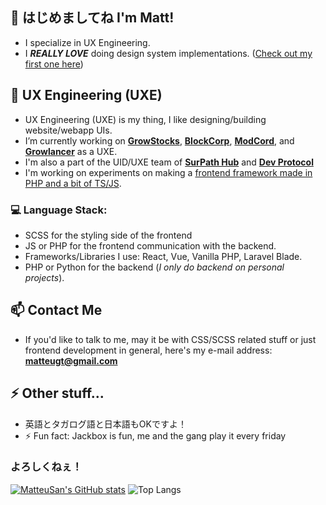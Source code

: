 ## 👋 はじめましてね I'm Matt! 

- I specialize in UX Engineering.
- I ***REALLY LOVE*** doing design system implementations. ([Check out my first one here](https://github.com/GrowStocks/stack))

## 🎨 UX Engineering (UXE)
- UX Engineering (UXE) is my thing, I like designing/building website/webapp UIs.
- I’m currently working on <a href="https://growstocks.xyz">**GrowStocks**</a>, <a href="https://blockcorp.xyz">**BlockCorp**</a>, <a href="https://modcord.xyz">**ModCord**</a>, and <a href="#">**Growlancer**</a> as a UXE.
- I'm also a part of the UID/UXE team of <a href="https://surpathhub.org/">**SurPath Hub**</a> and [**Dev Protocol** ](https://devprotocol.xyz)
- I'm working on experiments on making a [frontend framework made in PHP and a bit of TS/JS](https://github.com/Gaikan/Gaikan).

### 💻 Language Stack:
- SCSS for the styling side of the frontend
- JS or PHP for the frontend communication with the backend.
- Frameworks/Libraries I use: React, Vue, Vanilla PHP, Laravel Blade.
- PHP or Python for the backend (*I only do backend on personal projects*).

## 📫 Contact Me
- If you'd like to talk to me, may it be with CSS/SCSS related stuff or just frontend development in general, here's my e-mail address: **matteugt@gmail.com**

## ⚡ Other stuff...
- 英語とタガログ語と日本語もOKですよ！
- ⚡ Fun fact: Jackbox is fun, me and the gang play it every friday

### よろしくねぇ！

[![MatteuSan's GitHub stats](https://github-readme-stats.vercel.app/api?username=MatteuSan&theme=great-gatsby&layout=compact&hide_border=true&bg_color=181818)](https://github.com/anuraghazra/github-readme-stats)
![Top Langs](https://github-readme-stats.vercel.app/api/top-langs/?username=MatteuSan&theme=great-gatsby&layout=compact&hide_border=true&bg_color=181818)

